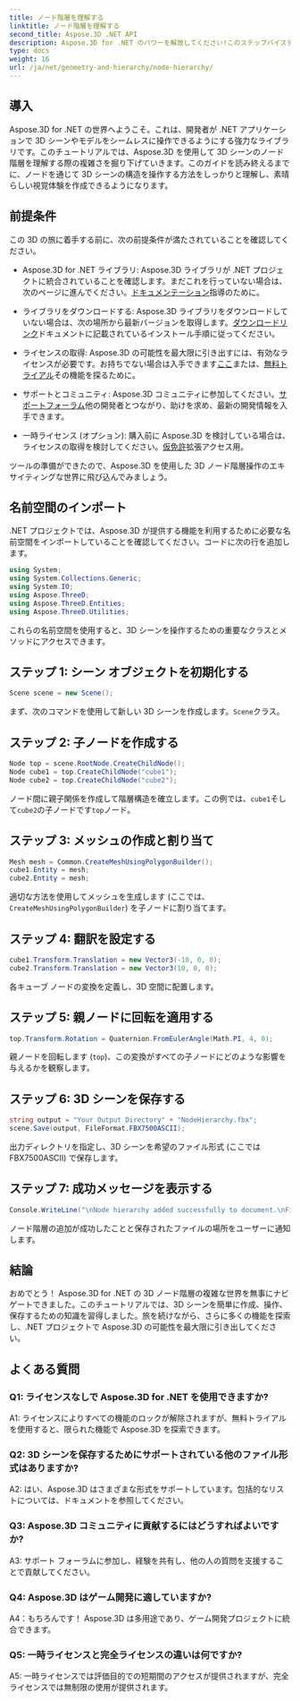 ```yaml
---
title: ノード階層を理解する
linktitle: ノード階層を理解する
second_title: Aspose.3D .NET API
description: Aspose.3D for .NET のパワーを解放してください!このステップバイステップのガイドを使用して、ノード階層の操作について詳しく説明します。見事な 3D シーンを簡単に作成できます。
type: docs
weight: 16
url: /ja/net/geometry-and-hierarchy/node-hierarchy/
---
```

## 導入

Aspose.3D for .NET の世界へようこそ。これは、開発者が .NET アプリケーションで 3D シーンやモデルをシームレスに操作できるようにする強力なライブラリです。このチュートリアルでは、Aspose.3D を使用して 3D シーンのノード階層を理解する際の複雑さを掘り下げていきます。このガイドを読み終えるまでに、ノードを通じて 3D シーンの構造を操作する方法をしっかりと理解し、素晴らしい視覚体験を作成できるようになります。

## 前提条件

この 3D の旅に着手する前に、次の前提条件が満たされていることを確認してください。

-  Aspose.3D for .NET ライブラリ: Aspose.3D ライブラリが .NET プロジェクトに統合されていることを確認します。まだこれを行っていない場合は、次のページに進んでください。[ドキュメンテーション](https://reference.aspose.com/3d/net/)指導のために。

- ライブラリをダウンロードする: Aspose.3D ライブラリをダウンロードしていない場合は、次の場所から最新バージョンを取得します。[ダウンロードリンク](https://releases.aspose.com/3d/net/)ドキュメントに記載されているインストール手順に従ってください。

- ライセンスの取得: Aspose.3D の可能性を最大限に引き出すには、有効なライセンスが必要です。お持ちでない場合は入手できます[ここ](https://purchase.aspose.com/buy)または、[無料トライアル](https://releases.aspose.com/)その機能を探るために。

- サポートとコミュニティ: Aspose.3D コミュニティに参加してください。[サポートフォーラム](https://forum.aspose.com/c/3d/18)他の開発者とつながり、助けを求め、最新の開発情報を入手できます。

- 一時ライセンス (オプション): 購入前に Aspose.3D を検討している場合は、ライセンスの取得を検討してください。[仮免許](https://purchase.aspose.com/temporary-license/)拡張アクセス用。

ツールの準備ができたので、Aspose.3D を使用した 3D ノード階層操作のエキサイティングな世界に飛び込んでみましょう。

## 名前空間のインポート

.NET プロジェクトでは、Aspose.3D が提供する機能を利用するために必要な名前空間をインポートしていることを確認してください。コードに次の行を追加します。

```csharp
using System;
using System.Collections.Generic;
using System.IO;
using Aspose.ThreeD;
using Aspose.ThreeD.Entities;
using Aspose.ThreeD.Utilities;
```

これらの名前空間を使用すると、3D シーンを操作するための重要なクラスとメソッドにアクセスできます。

## ステップ 1: シーン オブジェクトを初期化する

```csharp
Scene scene = new Scene();
```

まず、次のコマンドを使用して新しい 3D シーンを作成します。`Scene`クラス。

## ステップ 2: 子ノードを作成する

```csharp
Node top = scene.RootNode.CreateChildNode();
Node cube1 = top.CreateChildNode("cube1");
Node cube2 = top.CreateChildNode("cube2");
```

ノード間に親子関係を作成して階層構造を確立します。この例では、`cube1`そして`cube2`の子ノードです`top`ノード。

## ステップ 3: メッシュの作成と割り当て

```csharp
Mesh mesh = Common.CreateMeshUsingPolygonBuilder();
cube1.Entity = mesh;
cube2.Entity = mesh;
```

適切な方法を使用してメッシュを生成します (ここでは、`CreateMeshUsingPolygonBuilder`) を子ノードに割り当てます。

## ステップ 4: 翻訳を設定する

```csharp
cube1.Transform.Translation = new Vector3(-10, 0, 0);
cube2.Transform.Translation = new Vector3(10, 0, 0);
```

各キューブ ノードの変換を定義し、3D 空間に配置します。

## ステップ 5: 親ノードに回転を適用する

```csharp
top.Transform.Rotation = Quaternion.FromEulerAngle(Math.PI, 4, 0);
```

親ノードを回転します (`top`)、この変換がすべての子ノードにどのような影響を与えるかを観察します。

## ステップ 6: 3D シーンを保存する

```csharp
string output = "Your Output Directory" + "NodeHierarchy.fbx";
scene.Save(output, FileFormat.FBX7500ASCII);
```

出力ディレクトリを指定し、3D シーンを希望のファイル形式 (ここでは FBX7500ASCII) で保存します。

## ステップ 7: 成功メッセージを表示する

```csharp
Console.WriteLine("\nNode hierarchy added successfully to document.\nFile saved at " + output);
```

ノード階層の追加が成功したことと保存されたファイルの場所をユーザーに通知します。

## 結論

おめでとう！ Aspose.3D for .NET の 3D ノード階層の複雑な世界を無事にナビゲートできました。このチュートリアルでは、3D シーンを簡単に作成、操作、保存するための知識を習得しました。旅を続けながら、さらに多くの機能を探索し、.NET プロジェクトで Aspose.3D の可能性を最大限に引き出してください。

## よくある質問

### Q1: ライセンスなしで Aspose.3D for .NET を使用できますか?

A1: ライセンスによりすべての機能のロックが解除されますが、無料トライアルを使用すると、限られた機能で Aspose.3D を探索できます。

### Q2: 3D シーンを保存するためにサポートされている他のファイル形式はありますか?

A2: はい、Aspose.3D はさまざまな形式をサポートしています。包括的なリストについては、ドキュメントを参照してください。

### Q3: Aspose.3D コミュニティに貢献するにはどうすればよいですか?

A3: サポート フォーラムに参加し、経験を共有し、他の人の質問を支援することで貢献してください。

### Q4: Aspose.3D はゲーム開発に適していますか?

A4：もちろんです！ Aspose.3D は多用途であり、ゲーム開発プロジェクトに統合できます。

### Q5: 一時ライセンスと完全ライセンスの違いは何ですか?

A5: 一時ライセンスでは評価目的での短期間のアクセスが提供されますが、完全ライセンスでは無制限の使用が提供されます。